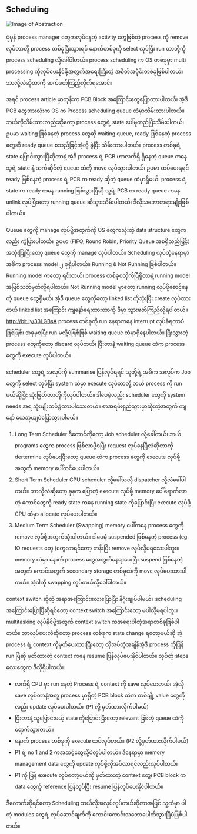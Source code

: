 ## Scheduling

![Image of Abstraction](https://raw.githubusercontent.com/HlaingTinHtun/Operating-System-For-Programmers/master/images/scheduling.png)

ပုံမှန် process manager တွေကလုပ်နေတဲ့ activity တွေဖြစ်တဲ့ process ကို remove လုပ်တာတို့  process တစ်ခုပြီးသွားရင် နောက်တစ်ခုကို select လုပ်ပြီး run တာတို့ကို process scheduling လို့ခေါ်ပါတယ်။ process scheduling က OS တစ်ခုမှာ multi processing ကိုလုပ်ပေးနိုင်ဖို့အတွက်အရေးကြီးတဲ့ အစိတ်အပိုင်းတစ်ခုဖြစ်ပါတယ်။ ဘာလို့လဲဆိုတာကို ဆက်ဖတ်ကြည့်လိုက်ရအောင်။

အရင် process article မှာတုန်းက PCB Block အကြောင်းတွေပြောထားပါတယ်၊ အဲ့ဒီ PCB တွေအားလုံးက OS က Process scheduling queue ထဲမှာသိမ်းထားပါတယ်။ ဘယ်လိုသိမ်းထားလည်းဆိုတော့ process တွေရဲ့ state ပေါ်မူတည်ပြီးသိမ်းပါတယ်၊ ဥပမာ waiting ဖြစ်နေတဲ့ process တွေဆို waiting queue, ready ဖြစ်နေတဲ့ process တွေဆို ready queue စသည်ဖြင့်အဲ့လို ခွဲပြီး သိမ်းထားပါတယ်။ process တစ်ခုရဲ့ state ပြောင်းသွားပြီဆိုတာနဲ့ အဲ့ဒီ process ရဲ့ PCB ဟာလက်ရှိ ရှိနေတဲ့ queue ကနေ သူရဲ့ state နဲ့ သက်ဆိုင်တဲ့ queue ထဲကို move လုပ်သွားပါတယ်၊ ဥပမာ ထပ်ပေးရရင် ready ဖြစ်နေတဲ့  process ရဲ့ PCB က ready ဆိုတဲ့ queue ထဲမှာရှိမယ်၊ process ရဲ့ state က ready ကနေ running ဖြစ်သွားပြီဆို သူ့ရဲ့ PCB က ready queue ကနေ unlink လုပ်ပြီးတော့ running queue ဆီသွားသိမ်းပါတယ်၊ ဒီလိုသဘောတရားမျိုးဖြစ်ပါတယ်။

Queue တွေကို manage လုပ်ဖို့အတွက်ကို OS တွေကသုံးတဲ့ data structure တွေကလည်း ကွဲပြားပါတယ်။ ဥပမာ (FIFO, Round Robin, Priority Queue အစရှိသည်ဖြင့်) အသုံးပြုပြီးတော့ queue တွေကို manage လုပ်ပါတယ်။ Scheduling လုပ်တဲ့နေရာမှာ အဓိက process model ၂ ခုရှိပါတယ်။ Running & Not Running  ဖြစ်ပါတယ်။ Running model ကတော့ ရှင်းတယ်၊ process တစ်ခုစလိုက်ပြီရှိတာနဲ့ running model အဖြစ်သတ်မှတ်လို့ရပါတယ်။ Not Running model မှာတော့ running လုပ်ဖို့စောင့်နေတဲ့ queue တွေရှိမယ်၊ အဲ့ဒီ queue တွေကိုတော့ linked list ကိုသုံးပြီး create လုပ်ထားတယ် linked list အကြောင်း ကျနော်ရေးထားတာကို ဒီမှာ သွားဖတ်ကြည့်လို့ရပါတယ်။
http://bit.ly/33LGBsA
process တစ်ခုကို run နေရာကနေ interrupt လုပ်ခံရတာပဲဖြစ်ဖြစ်၊ အခုမှစပြီး run မလို့ပဲဖြစ်ဖြစ် waiting queue ထဲမှာရှိနေပါတယ်။ ပြီးသွားတဲ့ process တွေကိုတော့ discard လုပ်တယ်၊ ပြီးတာနဲ့ waiting queue ထဲက process တွေကို execute လုပ်ပါတယ်။

scheduler တွေရဲ့ အလုပ်ကို summarise ပြန်လုပ်ရရင် သူတို့ရဲ့ အဓိက အလုပ်က Job တွေကို select လုပ်ပြီး system ထဲမှာ execute လုပ်တာတို့ ဘယ် process ကို run မယ်ဆိုပြီး ဆုံးဖြတ်တာတို့ကိုလုပ်ပါတယ်။ ဒါပေမဲ့လည်း scheduler တွေကို system needs အရ သုံးမျိုးထပ်ခွဲထားပါသေးတယ်။ စာအရမ်းရှည်သွားမှာဆိုးတဲ့အတွက် ကျနော် ယေဘုယျပဲပြောသွားပါမယ်။
1.	Long Term Scheduler
ဒီကောင်ကိုတော့ Job scheduler လို့ခေါ်တယ်၊ ဘယ် programs တွေက process ဖြစ်လာဖို့စပြီး request လုပ်နေပြီလဲဆိုတာကို dertermine လုပ်ပေးပြီးတော့ queue ထဲက process တွေကို execute လုပ်ဖို့အတွက် memory ပေါ်တင်ပေးပါတယ်။
2.	Short Term Scheduler
CPU scheduler လို့ခေါ်သလို dispatcher လို့လဲခေါ်ပါတယ်။ ဘာလို့လဲဆိုတော့ ခုနက ပြောတဲ့ execute လုပ်ဖို့ memory ပေါ်ရောက်လာတဲ့ ကောင်တွေကို ready state ကနေ running state ကိုပြောင်းပြီး execute လုပ်ဖို့ CPU ထဲမှာ allocate လုပ်ပေးပါတယ်။
3.	Medium Term Scheduler (Swapping)
memory ပေါ်ကနေ process တွေကို remove လုပ်ဖို့အတွက်သုံးပါတယ်။ ဒါပေမဲ့ suspended ဖြစ်နေတဲ့ process (eg. IO requests တွေ )တွေလာရင်တော့ တန်းပြီး remove လုပ်လို့မရသေးပါဘူး။ memory ထဲမှာ နောက် process တွေအတွက်နေရာပေးပြီး suspend ဖြစ်နေတဲ့အတွက် ကောင်အတွက် secondary storage တစ်ခုထဲကို move လုပ်ပေးထားပါတယ်။ အဲ့ဒါကို swapping လုပ်တယ်လို့ခေါ်ပါတယ်။

context switch ဆိုတဲ့ အရာအကြောင်းလေးပြောပြီး နိဂုံးချုပ်ပါမယ်။ scheduling အကြောင်းပြောပြီဆိုရင်တော့ context switch အကြောင်းတော့ မပါလို့မရပါဘူး။ multitasking လုပ်နိုင်ဖို့အတွက် context switch ကအရေးပါတဲ့အရာတစ်ခုဖြစ်ပါတယ်။ ဘာလုပ်ပေးလဲဆိုတော့ process တစ်ခုက state change ရတော့မယ်ဆို အဲ့ process ရဲ့ context ကိုမှတ်ပေးထားပြီးတော့ လိုအပ်တဲ့အချိန်အဲ့ဒီ process ကိုပြန် run ပြီဆို မှတ်ထားတဲ့ context ကနေ resume ပြန်လုပ်ပေးနိုင်ပါတယ်။ လုပ်တဲ့ steps လေးတွေက ဒီလိုရှိပါတယ်။

-	လက်ရှိ CPU မှာ run နေတဲ့ Process ရဲ့ context ကို save လုပ်ပေးတယ်၊ အဲ့လို save လုပ်တာနဲ့အတူ process မှာရှိတဲ့ PCB block ထဲက တစ်ချို့ value တွေကိုလည်း update လုပ်ပေးပါတယ်။ (P1 လို့ မှတ်ထားလိုက်ပါမယ်)
-	ပြီးတာနဲ့ သူပြောင်းမယ့် state ကိုပြောင်းပြီးတော့ relevant ဖြစ်တဲ့ queue ထဲကိုရောက်သွားတယ်။
-	 နောက် process တစ်ခုကို execute ထပ်လုပ်တယ်။ (P2 လို့မှတ်ထားလိုက်ပါမယ်)
-	 P1 ရဲ့ no 1 and 2 ကအဆင့်တွေလို့ပဲလုပ်ပါတယ်။ ဒီနေရာမှာ memory management data တွေကို update လုပ်ဖို့လိုအပ်လာရင်လည်းလုပ်ပါတယ်။
-	P1 ကို ပြန် execute လုပ်တော့မယ်ဆို မှတ်ထားတဲ့ context တွေ၊ PCB block က data တွေကို reference ပြန်လုပ်ပြီး resume ပြန်လုပ်ပေးနိုင်ပါတယ်။

ဒီလောက်ဆိုရင်တော့ Scheduling ဘယ်လိုအလုပ်လုပ်တယ်ဆိုတာအပြင် သူ့ထဲမှာ ပါတဲ့ modules တွေရဲ့ လုပ်ဆောင်ချက်ကို ကောင်းကောင်းသဘောပေါက်သွားပြီပဲဖြစ်ပါတယ်။
